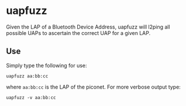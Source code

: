 # uapfuzz
Given the LAP of a Bluetooth Device Address, uapfuzz will l2ping all possible UAPs to ascertain the correct UAP for a given LAP.

## Use

Simply type the following for use:

`uapfuzz aa:bb:cc`

where `aa:bb:cc` is the LAP of the piconet. For more verbose output type:

`uapfuzz -v aa:bb:cc`
